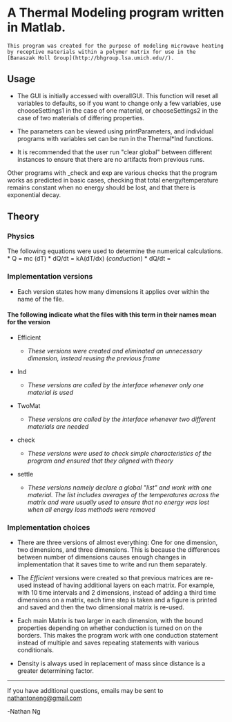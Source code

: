 # A Thermal Modeling program written in Matlab.
	This program was created for the purpose of modeling microwave heating by receptive materials within a polymer matrix for use in the [Banaszak Holl Group](http://bhgroup.lsa.umich.edu//). 

## Usage
* The GUI is initially accessed with overallGUI. This function will reset all variables to defaults, so if you want to change only a few variables, use chooseSettings1 in the case of one material, or chooseSettings2 in the case of two materials of differing properties.  

* The parameters can be viewed using printParameters, and individual programs with variables set can be run in the Thermal*Ind functions. 

* It is recommended that the user run "clear global" between different instances to ensure that there are no artifacts from previous runs.

Other programs with _check and exp are various checks that the program works as predicted in basic cases, checking that total energy/temperature remains constant when no energy should be lost, and that there is exponential decay. 




## Theory

### Physics
The following equations were used to determine the numerical calculations.
	* Q = mc (dT)
	* dQ/dt = kA(dT/dx) (_conduction_)
	* dQ/dt = 

### Implementation versions
* Each version states how many dimensions it applies over within the name of the file.

#### The following indicate what the files with this term in their names mean for the version

*  Efficient
	* _These versions were created and eliminated an unnecessary dimension, instead reusing the previous frame_
	
*  Ind
	* _These versions are called by the interface whenever only one material is used_
	
*  TwoMat
	* _These versions are called by the interface whenever two different materials are needed_
	
*  check
	* _These versions were used to check simple characteristics of the program and ensured that they aligned with theory_
	
*  settle
	* _These versions namely declare a global "list" and work with one material. The list includes averages of the temperatures across the matrix and were usually used to ensure that no energy was lost when all energy loss methods were removed_


### Implementation choices
* There are three versions of almost everything: One for one dimension, two dimensions, and three dimensions. This is because the differences between number of dimensions causes enough changes in implementation that it saves time to write and run them separately.

* The _Efficient_ versions were created so that previous matrices are re-used instead of having additional layers on each matrix. For example, with 10 time intervals and 2 dimensions, instead of adding a third time dimensions on a matrix, each time step is taken and a figure is printed and saved and then the two dimensional matrix is re-used.

* Each main Matrix is two larger in each dimension, with the bound properties depending on whether conduction is turned on on the borders. This makes the program work with one conduction statement instead of multiple and saves repeating statements with various conditionals. 

* Density is always used in replacement of mass since distance is a greater determining factor.


---

If you have additional questions, emails may be sent to nathantoneng@gmail.com

-Nathan Ng



